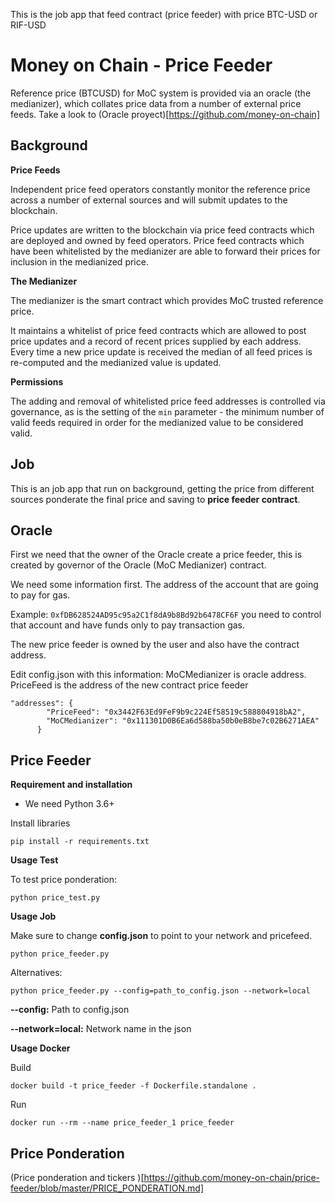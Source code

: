 This is the job app that feed contract (price feeder) with price BTC-USD
or RIF-USD

# Money on Chain - Price Feeder

Reference price (BTCUSD) for MoC system is provided via an oracle (the
medianizer), which collates price data from a number of external price
feeds. Take a look to (Oracle
proyect)[https://github.com/money-on-chain]

## Background

**Price Feeds**

Independent price feed operators constantly monitor the reference price across a number of external sources and will submit updates to the blockchain.

Price updates are written to the blockchain via price feed contracts which are deployed and owned by feed operators. Price feed contracts which have been whitelisted by the medianizer are able to forward their prices for inclusion in the medianized price.

**The Medianizer**

The medianizer is the smart contract which provides MoC trusted reference price.

It maintains a whitelist of price feed contracts which are allowed to post price updates and a record of recent prices supplied by each address. Every time a new price update is received the median of all feed prices is re-computed and the medianized value is updated.

**Permissions**

The adding and removal of whitelisted price feed addresses is controlled via governance, as is the setting of the `min` parameter - the minimum number of valid feeds required in order for the medianized value to be considered valid.

## Job

This is an job app that run on background, getting the price from
different sources ponderate the final price and saving to **price feeder
contract**.


## Oracle

First we need that the owner of the Oracle create a price feeder, this
is created by governor of the Oracle (MoC Medianizer) contract.

We need some information first. The address of the account that are
going to pay for gas.

Example: `0xfDB628524AD95c95a2C1f8dA9b8Bd92b6478CF6F` you need to
control that account and have funds only to pay transaction gas.

The new price feeder is owned by the user and also have the contract
address. 

Edit config.json with this information: MoCMedianizer is oracle address.
PriceFeed is the address of the new contract price feeder

```
"addresses": {
        "PriceFeed": "0x3442F63Ed9FeF9b9c224Ef58519c588804918bA2",
        "MoCMedianizer": "0x111301D0B6Ea6d588ba50b0eB8be7c02B6271AEA"
      }
```

## Price Feeder

**Requirement and installation**
 
*  We need Python 3.6+

Install libraries

`pip install -r requirements.txt`

**Usage Test**

To test price ponderation:

`python price_test.py`

**Usage Job**

Make sure to change **config.json** to point to your network and
pricefeed.

`python price_feeder.py`

Alternatives:

`python price_feeder.py --config=path_to_config.json --network=local`

**--config:** Path to config.json 

**--network=local:** Network name in the json


**Usage Docker**

Build

```
docker build -t price_feeder -f Dockerfile.standalone .
```

Run

```
docker run --rm --name price_feeder_1 price_feeder
```


## Price Ponderation

(Price ponderation and tickers
)[https://github.com/money-on-chain/price-feeder/blob/master/PRICE_PONDERATION.md]